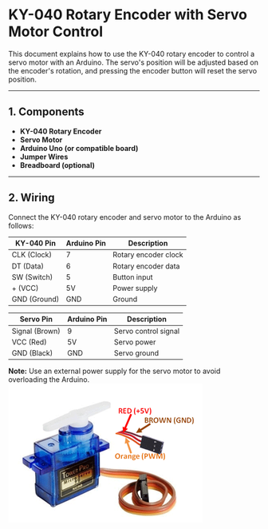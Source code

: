 # KY-040 Rotary Encoder with Servo Motor Control

This document explains how to use the KY-040 rotary encoder to control a servo motor with an Arduino. The servo's position will be adjusted based on the encoder's rotation, and pressing the encoder button will reset the servo position.

---

## 1. Components
- **KY-040 Rotary Encoder**
- **Servo Motor**
- **Arduino Uno (or compatible board)**
- **Jumper Wires**
- **Breadboard (optional)**

---

## 2. Wiring
Connect the KY-040 rotary encoder and servo motor to the Arduino as follows:

| **KY-040 Pin**    | **Arduino Pin** | **Description**      |
|-------------------|-----------------|----------------------|
| CLK (Clock)       | 7               | Rotary encoder clock |
| DT (Data)         | 6               | Rotary encoder data  |
| SW (Switch)       | 5               | Button input         |
| + (VCC)           | 5V              | Power supply         |
| GND (Ground)      | GND             | Ground               |

| **Servo Pin**     | **Arduino Pin** | **Description**      |
|-------------------|-----------------|----------------------|
| Signal (Brown)    | 9               | Servo control signal |
| VCC (Red)         | 5V              | Servo power          |
| GND (Black)       | GND             | Servo ground         |

**Note:** Use an external power supply for the servo motor to avoid overloading the Arduino.
![Servo Motor Wires](Servo-Motor-Wires.png)
